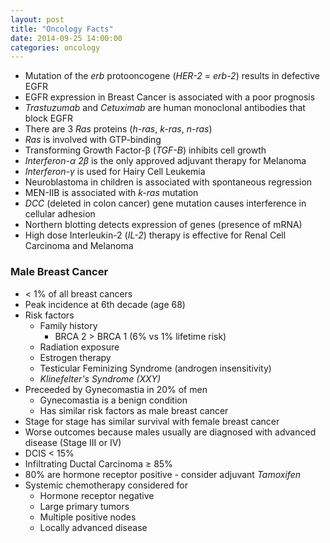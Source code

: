 ```yaml
---
layout: post
title: "Oncology Facts"
date: 2014-09-25 14:00:00
categories: oncology
---
```


* Mutation of the _erb_ protooncogene (_HER-2_ = _erb-2_) results in defective EGFR
* EGFR expression in Breast Cancer is associated with a poor prognosis
* _Trastuzumab_ and _Cetuximab_ are human monoclonal antibodies that block EGFR
* There are 3 _Ras_ proteins (_h-ras_, _k-ras_, _n-ras_)
* _Ras_ is involved with GTP-binding
* Transforming Growth Factor-&beta; (_TGF-&Beta;_) inhibits cell growth
* _Interferon-&alpha; 2&beta;_ is the only approved adjuvant therapy for Melanoma
* _Interferon-&gamma;_ is used for Hairy Cell Leukemia
* Neuroblastoma in children is associated with spontaneous regression
* MEN-IIB is associated with _k-ras_ mutation
* _DCC_ (deleted in colon cancer) gene mutation causes interference in cellular adhesion
* Northern blotting detects expression of genes (presence of mRNA)
* High dose Interleukin-2 (_IL-2_) therapy is effective for Renal Cell Carcinoma and Melanoma


### Male Breast Cancer

* &lt; 1% of all breast cancers
* Peak incidence at 6th decade (age 68)
* Risk factors
  * Family history
    * BRCA 2 &gt; BRCA 1 (6% vs 1% lifetime risk)
  * Radiation exposure
  * Estrogen therapy
  * Testicular Feminizing Syndrome (androgen insensitivity)
  * _Klinefelter's Syndrome (XXY)_
* Preceeded by Gynecomastia in 20% of men
  * Gynecomastia is a benign condition
  * Has similar risk factors as male breast cancer
* Stage for stage has similar survival with female breast cancer
* Worse outcomes because males usually are diagnosed with advanced disease (Stage III or IV)
* DCIS &lt; 15%
* Infiltrating Ductal Carcinoma &ge; 85%
* 80% are hormone receptor positive - consider adjuvant _Tamoxifen_
* Systemic chemotherapy considered for
  * Hormone receptor negative
  * Large primary tumors
  * Multiple positive nodes
  * Locally advanced disease